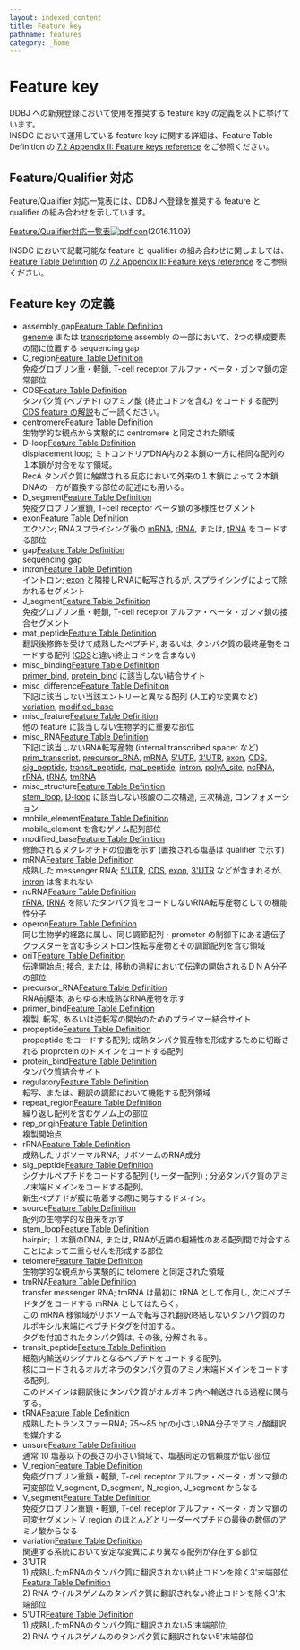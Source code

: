 ```yaml
---
layout: indexed_content
title: Feature key
pathname: features
category: _home
---
```


# Feature key

<div id="description_container">

<div id="description">

DDBJ への新規登録において使用を推奨する feature key の定義を以下に挙げています。  
INSDC において運用している feature key に関する詳細は、Feature Table Definition の [7.2 Appendix II: Feature keys reference](/ddbj/full_index.html#7.2) をご参照ください。

## Feature/Qualifier 対応

Feature/Qualifier 対応一覧表には、DDBJ へ登録を推奨する feature と qualifier の組み合わせを示しています。

[Feature/Qualifier対応一覧表![](/images/parts/pdf.png "pdficon")](/files/pdf/ddbj/fq-j.pdf)(2016.11.09)

INSDC において記載可能な feature と qualifier の組み合わせに関しましては、[Feature Table Definition](/ddbj/full_index.html) の [7.2 Appendix II: Feature keys reference](/ddbj/full_index.html#7.2) をご参照ください。

## Feature key の定義

  - assembly\_gap<span class="FT">[Feature Table Definition](/ddbj/full_index.html#assembly_gap)</span>  
    [genome](/ddbj/genome-j.html) または [transcriptome](/ddbj/transcriptome-j.html) assembly の一部において、2つの構成要素の間に位置する sequencing gap
  - C\_region<span class="FT">[Feature Table Definition](/ddbj/full_index.html#C_region)</span>  
    免疫グロブリン重・軽鎖, T-cell receptor アルファ・ベータ・ガンマ鎖の定常部位
  - CDS<span class="FT">[Feature Table Definition](/ddbj/full_index.html#fCDS)</span>  
    タンパク質 (ペプチド) のアミノ酸 (終止コドンを含む) をコードする配列 [CDS feature の解説](/ddbj/cds-j.html)もご一読ください。
  - centromere<span class="FT">[Feature Table Definition](/ddbj/full_index.html#centromere)</span>  
    生物学的な観点から実験的に centromere と同定された領域
  - D-loop<span class="FT">[Feature Table Definition](/ddbj/full_index.html#D-loop)</span>  
    displacement loop; ミトコンドリアDNA内の２本鎖の一方に相同な配列の１本鎖が対合をなす領域。  
    RecA タンパク質に触媒される反応において外来の１本鎖によって２本鎖DNAの一方が置換する部位の記述にも用いる。
  - D\_segment<span class="FT">[Feature Table Definition](/ddbj/full_index.html#D_segment)</span>  
    免疫グロブリン重鎖, T-cell receptor ベータ鎖の多様性セグメント
  - exon<span class="FT">[Feature Table Definition](/ddbj/full_index.html#exon)</span>  
    エクソン; RNAスプライシング後の [mRNA](/ddbj/full_index.html#mRNA), [rRNA](/ddbj/full_index.html#rRNA), または, [tRNA](/ddbj/full_index.html#tRNA) をコードする部位
  - gap<span class="FT">[Feature Table Definition](/ddbj/full_index.html#gap)</span>  
    sequencing gap
  - intron<span class="FT">[Feature Table Definition](/ddbj/full_index.html#intron)</span>  
    イントロン; [exon](/ddbj/full_index.html#exon) と隣接しRNAに転写されるが,
    スプライシングによって除かれるセグメント
  - J\_segment<span class="FT">[Feature Table Definition](/ddbj/full_index.html#J_segment)</span>  
    免疫グロブリン重・軽鎖, T-cell receptor アルファ・ベータ・ガンマ鎖の接合セグメント
  - mat\_peptide<span class="FT">[Feature Table Definition](/ddbj/full_index.html#mat_peptide)</span>  
    翻訳後修飾を受けて成熟したペプチド, あるいは, タンパク質の最終産物をコードする配列
    ([CDS](/ddbj/full_index.html#fCDS)と違い終止コドンを含まない)
  - misc\_binding<span class="FT">[Feature Table Definition](/ddbj/full_index.html#misc_binding)</span>  
    [primer\_bind](/ddbj/full_index.html#primer_bind), [protein\_bind](/ddbj/full_index.html#protein_bind) に該当しない結合サイト
  - misc\_difference<span class="FT">[Feature Table Definition](/ddbj/full_index.html#misc_difference)</span>  
    下記に該当しない当該エントリーと異なる配列 (人工的な変異など) [variation](/ddbj/full_index.html#variation), [modified\_base](/ddbj/full_index.html#modified_base)
  - misc\_feature<span class="FT">[Feature Table Definition](/ddbj/full_index.html#misc_feature)</span>  
    他の feature に該当しない生物学的に重要な部位
  - misc\_RNA<span class="FT">[Feature Table Definition](/ddbj/full_index.html#misc_RNA)</span>  
    下記に該当しないRNA転写産物 (internal transcribed spacer など)  
    [prim\_transcript](/ddbj/full_index.html#prim_transcript), [precursor\_RNA](/ddbj/full_index.html#precursor_RNA), [mRNA](/ddbj/full_index.html#mRNA), [5'UTR](/ddbj/full_index.html#5UTR), [3'UTR](/ddbj/full_index.html#3UTR), [exon](/ddbj/full_index.html#exon), [CDS](/ddbj/full_index.html#fCDS), [sig\_peptide](/ddbj/full_index.html#sig_peptide), [transit\_peptide](/ddbj/full_index.html#transit_peptide), [mat\_peptide](/ddbj/full_index.html#mat_peptide), [intron](/ddbj/full_index.html#intron), [polyA\_site](/ddbj/full_index.html#polyA_site), [ncRNA](/ddbj/full_index.html#ncRNA), [rRNA](/ddbj/full_index.html#rRNA), [tRNA](/ddbj/full_index.html#tRNA), [tmRNA](/ddbj/full_index.html#tmRNA)
  - misc\_structure<span class="FT">[Feature Table Definition](/ddbj/full_index.html#misc_structure)</span>  
    [stem\_loop](/ddbj/full_index.html#stem_loop), [D-loop](/ddbj/full_index.html#D-loop) に該当しない核酸の二次構造, 三次構造, コンフォメーション
  - mobile\_element<span class="FT">[Feature Table Definition](/ddbj/full_index.html#mobile_element)</span>  
    mobile\_element を含むゲノム配列部位
  - modified\_base<span class="FT">[Feature Table Definition](/ddbj/full_index.html#modified_base)</span>  
    修飾されるヌクレオチドの位置を示す (置換される塩基は qualifier で示す)
  - mRNA<span class="FT">[Feature Table Definition](/ddbj/full_index.html#mRNA)</span>  
    成熟した messenger RNA; [5'UTR](/ddbj/full_index.html#5UTR), [CDS](/ddbj/full_index.html#fCDS), [exon](/ddbj/full_index.html#exon), [3'UTR](/ddbj/full_index.html#3UTR) などが含まれるが、[intron](/ddbj/full_index.html#intron)
    は含まれない
  - ncRNA<span class="FT">[Feature Table Definition](/ddbj/full_index.html#ncRNA)</span>  
    [rRNA](/ddbj/full_index.html#rRNA), [tRNA](/ddbj/full_index.html#tRNA) を除いたタンパク質をコードしないRNA転写産物としての機能性分子
  - operon<span class="FT">[Feature Table Definition](/ddbj/full_index.html#operon)</span>  
    同じ生物学的経路に属し、同じ調節配列・promoter の制御下にある遺伝子クラスターを含む多シストロン性転写産物とその調節配列を含む領域
  - oriT<span class="FT">[Feature Table Definition](/ddbj/full_index.html#oriT)</span>  
    伝達開始点; 接合, または, 移動の過程において伝達の開始されるＤＮＡ分子の部位
  - precursor\_RNA<span class="FT">[Feature Table Definition](/ddbj/full_index.html#precursor_RNA)</span>  
    RNA前駆体; あらゆる未成熟なRNA産物を示す
  - primer\_bind<span class="FT">[Feature Table Definition](/ddbj/full_index.html#primer_bind)</span>  
    複製, 転写, あるいは逆転写の開始のためのプライマー結合サイト
  - propeptide<span class="FT">[Feature Table Definition](/ddbj/full_index.html#propeptide)</span>  
    propeptide をコードする配列; 成熟タンパク質産物を形成するために切断される proprotein のドメインをコードする配列
  - protein\_bind<span class="FT">[Feature Table Definition](/ddbj/full_index.html#protein_bind)</span>  
    タンパク質結合サイト
  - regulatory<span class="FT">[Feature Table Definition](/ddbj/full_index.html#regulatory)</span>  
    転写、または、翻訳の調節において機能する配列領域
  - repeat\_region<span class="FT">[Feature Table Definition](/ddbj/full_index.html#repeat_region)</span>  
    繰り返し配列を含むゲノム上の部位
  - rep\_origin<span class="FT">[Feature Table Definition](/ddbj/full_index.html#rep_origin)</span>  
    複製開始点
  - rRNA<span class="FT">[Feature Table Definition](/ddbj/full_index.html#rRNA)</span>  
    成熟したリボソーマルRNA; リボソームのRNA成分
  - sig\_peptide<span class="FT">[Feature Table Definition](/ddbj/full_index.html#sig_peptide)</span>  
    シグナルペプチドをコードする配列 (リーダー配列) ; 分泌タンパク質のアミノ末端ドメインをコードする配列。  
    新生ペプチドが膜に吸着する際に関与するドメイン。
  - source<span class="FT">[Feature Table Definition](/ddbj/full_index.html#source)</span>  
    配列の生物学的な由来を示す
  - stem\_loop<span class="FT">[Feature Table Definition](/ddbj/full_index.html#stem_loop)</span>  
    hairpin; １本鎖のDNA, または, RNAが近隣の相補性のある配列間で対合することによって二重らせんを形成する部位
  - telomere<span class="FT">[Feature Table Definition](/ddbj/full_index.html#telomere)</span>  
    生物学的な観点から実験的に telomere と同定された領域
  - tmRNA<span class="FT">[Feature Table Definition](/ddbj/full_index.html#tmRNA)</span>  
    transfer messenger RNA; tmRNA は最初に tRNA として作用し, 次にペプチドタグをコードする mRNA としてはたらく。  
    この mRNA 様領域がリボソームで転写され翻訳終結しないタンパク質のカルボキシル末端にペプチドタグを付加する。  
    タグを付加されたタンパク質は, その後, 分解される。
  - transit\_peptide<span class="FT">[Feature Table Definition](/ddbj/full_index.html#transit_peptide)</span>  
    細胞内輸送のシグナルとなるペプチドをコードする配列。  
    核にコードされるオルガネラのタンパク質のアミノ末端ドメインをコードする配列。  
    このドメインは翻訳後にタンパク質がオルガネラ内へ輸送される過程に関与する。
  - tRNA<span class="FT">[Feature Table Definition](/ddbj/full_index.html#tRNA)</span>  
    成熟したトランスファーRNA; 75～85 bpの小さいRNA分子でアミノ酸翻訳を媒介する
  - unsure<span class="FT">[Feature Table Definition](/ddbj/full_index.html#unsure)</span>  
    通常 10 塩基以下の長さの小さい領域で、塩基同定の信頼度が低い部位
  - V\_region<span class="FT">[Feature Table Definition](/ddbj/full_index.html#V_region)</span>  
    免疫グロブリン重鎖・軽鎖, T-cell receptor アルファ・ベータ・ガンマ鎖の可変部位 V\_segment,
    D\_segment, N\_region, J\_segment からなる
  - V\_segment<span class="FT">[Feature Table Definition](/ddbj/full_index.html#V_segment)</span>  
    免疫グロブリン重鎖・軽鎖, T-cell receptor アルファ・ベータ・ガンマ鎖の可変セグメント V\_region
    のほとんどとリーダーペプチドの最後の数個のアミノ酸からなる
  - variation<span class="FT">[Feature Table Definition](/ddbj/full_index.html#variation)</span>  
    関連する系統において安定な変異により異なる配列が存在する部位
  - 3'UTR  
    1\) 成熟したmRNAのタンパク質に翻訳されない終止コドンを除く3'末端部位<span class="FT">[Feature Table Definition](/ddbj/full_index.html#3UTR)</span>  
    2\) RNA ウイルスゲノムのタンパク質に翻訳されない終止コドンを除く3'末端部位
  - 5'UTR<span class="FT">[Feature Table Definition](/ddbj/full_index.html#5UTR)</span>  
    1\) 成熟したmRNAのタンパク質に翻訳されない5'末端部位;  
    2\) RNA ウイルスゲノムののタンパク質に翻訳されない5'末端部位

</div>

</div>
